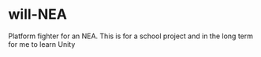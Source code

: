 # will-NEA
Platform fighter for an NEA.
This is for a school project and in the long term for me to learn Unity 
